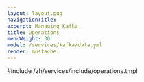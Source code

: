 ```yaml
---
layout: layout.pug
navigationTitle:
excerpt: Managing Kafka
title: Operations
menuWeight: 30
model: /services/kafka/data.yml
render: mustache
---
```


#include /zh/services/include/operations.tmpl
